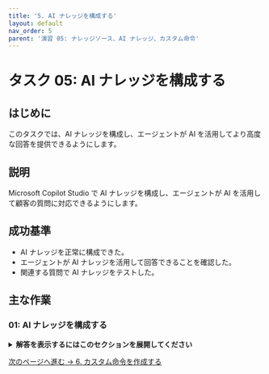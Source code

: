 ```yaml
---
title: '5. AI ナレッジを構成する'
layout: default
nav_order: 5
parent: '演習 05: ナレッジソース、AI ナレッジ、カスタム命令'
---
```


# タスク 05: AI ナレッジを構成する

## はじめに

このタスクでは、AI ナレッジを構成し、エージェントが AI を活用してより高度な回答を提供できるようにします。

## 説明

Microsoft Copilot Studio で AI ナレッジを構成し、エージェントが AI を活用して顧客の質問に対応できるようにします。

## 成功基準

- AI ナレッジを正常に構成できた。
- エージェントが AI ナレッジを活用して回答できることを確認した。
- 関連する質問で AI ナレッジをテストした。

## 主な作業

### 01: AI ナレッジを構成する

<details markdown="block">
  <summary><strong>解答を表示するにはこのセクションを展開してください</strong></summary>

1. 上部バーの **ナレッジ** を選択します。

1. **AI ナレッジ** の設定を開きます。

1. 必要な設定を行い、AI ナレッジを有効化します。

1. エージェントで AI ナレッジが活用できることを確認します。

</details>

[次のページへ進む → 6. カスタム命令を作成する](0506.md)
